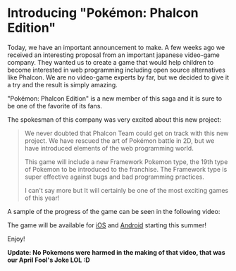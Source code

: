 <!--
slug: introducing-pokemon-phalcon-edition
date: Tue Apr 01 2014 00:23:00 GMT-0400 (EDT)
tags: phalcon, pokemon
title: Introducing "Pokémon: Phalcon Edition"
id: 81362067066
link: http://blog.phalconphp.com/post/81362067066/introducing-pokemon-phalcon-edition
raw: {"blog_name":"phalconphp","id":81362067066,"post_url":"http://blog.phalconphp.com/post/81362067066/introducing-pokemon-phalcon-edition","slug":"introducing-pokemon-phalcon-edition","type":"text","date":"2014-04-01 04:23:00 GMT","timestamp":1396326180,"state":"published","format":"html","reblog_key":"B6FaVXg3","tags":["phalcon","pokemon"],"short_url":"http://tmblr.co/Z6Pumv1BnZfvw","highlighted":[],"note_count":4,"title":"Introducing \"Pokémon: Phalcon Edition\"","body":"<p>Today, we have an important announcement to make. A few weeks ago we received an interesting proposal from an important japanese video-game company. They wanted us to create a game that would help children to become interested in web programming including open source alternatives like Phalcon. We are no video-game experts by far, but we decided to give it a try and the result is simply amazing.</p>\n<p>&ldquo;Pokémon: Phalcon Edition&rdquo; is a new member of this saga and it is sure to be one of the favorite of its fans.</p>\n<p>The spokesman of this company was very excited about this new project:</p>\n<blockquote>\n<p>We never doubted that Phalcon Team could get on track with this new project. We have rescued the art of Pokémon battle in 2D, but we have introduced elements of the web programming world. </p>\n<p><span>This game will include a new Framework Pokemon type, the 19th type of Pokemon to be introduced to the franchise. <span>The Framework type is super effective against bugs and bad programming practices.</span></span></p>\n<p>I can&rsquo;t say more but It will certainly be one of the most exciting games of this year!</p>\n</blockquote>\n<p>A sample of the progress of the game can be seen in the following video:</p>\n<div>\n<div></div>\n<iframe frameborder=\"0\" height=\"313\" src=\"//player.vimeo.com/video/89163387\" width=\"500\"></iframe></div>\n<p>The game will be available for <a href=\"https://itunes.apple.com/us/genre/ios-games/id6014?mt=8\">iOS</a> and <a href=\"https://play.google.com/store\">Android</a> starting this summer!</p>\n<p>Enjoy!</p>\n<p><strong>Update: No Pokemons were harmed in the making of that video, that was our April Fool&rsquo;s Joke LOL :D</strong></p>","reblog":{"tree_html":"","comment":"<p>Today, we have an important announcement to make. A few weeks ago we received an interesting proposal from an important japanese video-game company. They wanted us to create a game that would help children to become interested in web programming including open source alternatives like Phalcon. We are no video-game experts by far, but we decided to give it a try and the result is simply amazing.</p>\n<p>&ldquo;Pok&eacute;mon: Phalcon Edition&rdquo; is a new member of this saga and it is sure to be one of the favorite of its fans.</p>\n<p>The spokesman of this company was very excited about this new project:</p>\n<blockquote>\n<p>We never doubted that Phalcon Team could get on track with this new project. We have rescued the art of Pok&eacute;mon battle in 2D, but we have introduced elements of the web programming world.&nbsp;</p>\n<p><span>This game will include a new Framework Pokemon type, the 19th type of Pokemon to be introduced to the franchise.&nbsp;<span>The Framework type is super effective against bugs and bad programming practices.</span></span></p>\n<p>I can&rsquo;t say more but&nbsp;It will certainly be one of the most exciting games of this year!</p>\n</blockquote>\n<p>A sample of the progress of the game can be seen in the following video:</p>\n<div>\n<div></div>\n<iframe frameborder=\"0\" height=\"313\" src=\"//player.vimeo.com/video/89163387\" width=\"500\"></iframe></div>\n<p>The game will be available for <a href=\"https://itunes.apple.com/us/genre/ios-games/id6014?mt=8\">iOS</a> and <a href=\"https://play.google.com/store\">Android</a> starting this summer!</p>\n<p>Enjoy!</p>\n<p><strong>Update: No Pokemons were harmed in the making of that video, that was our April Fool&rsquo;s Joke LOL :D</strong></p>"},"trail":[{"blog":{"name":"phalconphp","theme":{"header_full_width":1117,"header_full_height":426,"header_focus_width":758,"header_focus_height":426,"avatar_shape":"square","background_color":"#FAFAFA","body_font":"Helvetica Neue","header_bounds":"0,937,426,179","header_image":"http://static.tumblr.com/be2b0380984b972b47699d457f4c0ffb/ivjir8a/815nn0qo7/tumblr_static_28z87js742xwowwo0kco04ogs.jpg","header_image_focused":"http://static.tumblr.com/be2b0380984b972b47699d457f4c0ffb/ivjir8a/laHnn0qo9/tumblr_static_tumblr_static_28z87js742xwowwo0kco04ogs_focused_v3.jpg","header_image_scaled":"http://static.tumblr.com/be2b0380984b972b47699d457f4c0ffb/ivjir8a/815nn0qo7/tumblr_static_28z87js742xwowwo0kco04ogs_2048_v2.jpg","header_stretch":true,"link_color":"#529ECC","show_avatar":true,"show_description":true,"show_header_image":true,"show_title":true,"title_color":"#444444","title_font":"Gibson","title_font_weight":"bold"}},"post":{"id":"81362067066"},"content":"<p>Today, we have an important announcement to make. A few weeks ago we received an interesting proposal from an important japanese video-game company. They wanted us to create a game that would help children to become interested in web programming including open source alternatives like Phalcon. We are no video-game experts by far, but we decided to give it a try and the result is simply amazing.</p>\n<p>"Pokémon: Phalcon Edition" is a new member of this saga and it is sure to be one of the favorite of its fans.</p>\n<p>The spokesman of this company was very excited about this new project:</p>\n<blockquote>\n<p>We never doubted that Phalcon Team could get on track with this new project. We have rescued the art of Pokémon battle in 2D, but we have introduced elements of the web programming world. </p>\n<p><span>This game will include a new Framework Pokemon type, the 19th type of Pokemon to be introduced to the franchise. <span>The Framework type is super effective against bugs and bad programming practices.</span></span></p>\n<p>I can't say more but It will certainly be one of the most exciting games of this year!</p>\n</blockquote>\n<p>A sample of the progress of the game can be seen in the following video:</p>\n<div>\n<div></div>\n<iframe frameborder=\"0\" height=\"313\" src=\"//player.vimeo.com/video/89163387\" width=\"500\"></iframe></div>\n<p>The game will be available for <a href=\"https://itunes.apple.com/us/genre/ios-games/id6014?mt=8\">iOS</a> and <a href=\"https://play.google.com/store\">Android</a> starting this summer!</p>\n<p>Enjoy!</p>\n<p><strong>Update: No Pokemons were harmed in the making of that video, that was our April Fool's Joke LOL :D</strong></p>","content_raw":"<p>Today, we have an important announcement to make. A few weeks ago we received an interesting proposal from an important japanese video-game company. They wanted us to create a game that would help children to become interested in web programming including open source alternatives like Phalcon. We are no video-game experts by far, but we decided to give it a try and the result is simply amazing.</p>\r\n<p>\"Pok&eacute;mon: Phalcon Edition\" is a new member of this saga and it is sure to be one of the favorite of its fans.</p>\r\n<p>The spokesman of this company was very excited about this new project:</p>\r\n<blockquote>\r\n<p>We never doubted that Phalcon Team could get on track with this new project. We have rescued the art of Pok&eacute;mon battle in 2D, but we have introduced elements of the web programming world.&nbsp;</p>\r\n<p><span>This game will include a new Framework Pokemon type, the 19th type of Pokemon to be introduced to the franchise.&nbsp;<span>The Framework type is super effective against bugs and bad programming practices.</span></span></p>\r\n<p>I can't say more but&nbsp;It will certainly be one of the most exciting games of this year!</p>\r\n</blockquote>\r\n<p>A sample of the progress of the game can be seen in the following video:</p>\r\n<div>\r\n<div></div>\r\n<iframe frameborder=\"0\" height=\"313\" src=\"//player.vimeo.com/video/89163387\" width=\"500\"></iframe></div>\r\n<p>The game will be available for <a href=\"https://itunes.apple.com/us/genre/ios-games/id6014?mt=8\">iOS</a> and <a href=\"https://play.google.com/store\">Android</a> starting this summer!</p>\r\n<p>Enjoy!</p>\r\n<p><strong>Update: No Pokemons were harmed in the making of that video, that was our April Fool's Joke LOL :D</strong></p>","is_current_item":true,"is_root_item":true}]}
publish: 2014-04-01
-->


Introducing "Pokémon: Phalcon Edition"
======================================

Today, we have an important announcement to make. A few weeks ago we
received an interesting proposal from an important japanese video-game
company. They wanted us to create a game that would help children to
become interested in web programming including open source alternatives
like Phalcon. We are no video-game experts by far, but we decided to
give it a try and the result is simply amazing.

"Pokémon: Phalcon Edition" is a new member of this saga and it is sure
to be one of the favorite of its fans.

The spokesman of this company was very excited about this new project:

> We never doubted that Phalcon Team could get on track with this new
> project. We have rescued the art of Pokémon battle in 2D, but we have
> introduced elements of the web programming world. 
>
> This game will include a new Framework Pokemon type, the 19th type of
> Pokemon to be introduced to the franchise. The Framework type is super
> effective against bugs and bad programming practices.
>
> I can't say more but It will certainly be one of the most exciting
> games of this year!

A sample of the progress of the game can be seen in the following video:

The game will be available for
[iOS](https://itunes.apple.com/us/genre/ios-games/id6014?mt=8) and
[Android](https://play.google.com/store) starting this summer!

Enjoy!

**Update: No Pokemons were harmed in the making of that video, that was
our April Fool's Joke LOL :D**

